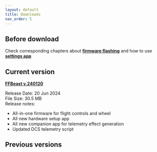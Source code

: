 ```yaml
---
layout: default
title: Downloads
nav_order: 5
---
```

## Before download

 Check corresponding chapters about [**firmware flashing**](software_firmware_flashing.html) and how to use [**settings app**](software_hardware_settings_ui.html)  

## Current version
[**FFBeast v.240120**](/assets/firmware/ffbeast-240120.zip)

Release Date: 20 Jun 2024<br>
File Size: 30.5 MB <br>
Release notes:
- All-in-one firmware for flight controls and wheel
- All new hardware setup app
- All new companion app for telemetry effect generation
- Updated DCS telemetry script

## Previous versions
